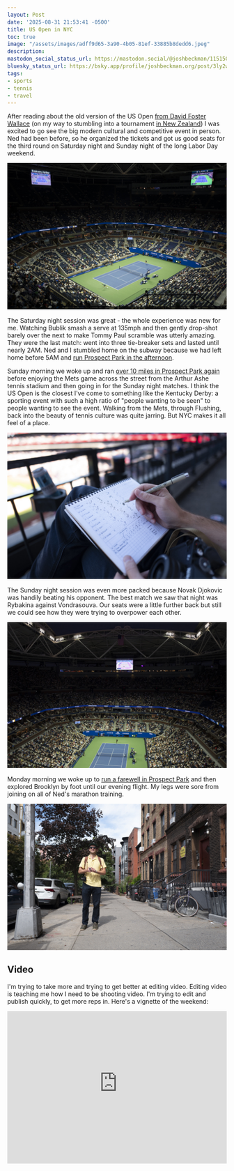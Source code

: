 ```yaml
---
layout: Post
date: '2025-08-31 21:53:41 -0500'
title: US Open in NYC
toc: true
image: "/assets/images/adff9d65-3a90-4b05-81ef-33885b8dedd6.jpeg"
description:
mastodon_social_status_url: https://mastodon.social/@joshbeckman/115150070178315183
bluesky_status_url: https://bsky.app/profile/joshbeckman.org/post/3ly2wxmzpbj2o
tags:
- sports
- tennis
- travel
---
```



After reading about the old version of the US Open [from David Foster Wallace](https://www.joshbeckman.org/blog/reading/string-theory-by-david-foster-wallace) (on my way to stumbling into a tournament [in New Zealand](https://www.joshbeckman.org/blog/traveling/auckland-new-zealand)) I was excited to go see the big modern cultural and competitive event in person. Ned had been before, so he organized the tickets and got us good seats for the third round on Saturday night and Sunday night of the long Labor Day weekend. 

![us open on Saturday night](/assets/images/adff9d65-3a90-4b05-81ef-33885b8dedd6.jpeg)

The Saturday night session was great - the whole experience was new for me. Watching Bublik smash a serve at 135mph and then gently drop-shot barely over the next to make Tommy Paul scramble was utterly amazing. They were the last match: went into three tie-breaker sets and lasted until nearly 2AM. Ned and I stumbled home on the subway because we had left home before 5AM and [run Prospect Park in the afternoon](https://www.joshbeckman.org/exercise/15640542790).

Sunday morning we woke up and ran [over 10 miles in Prospect Park again](https://www.joshbeckman.org/exercise/15649814478) before enjoying the Mets game across the street from the Arthur Ashe tennis stadium and then going in for the Sunday night matches. I think the US Open is the closest I've come to something like the Kentucky Derby: a sporting event with such a high ratio of "people wanting to be seen" to people wanting to see the event. Walking from the Mets, through Flushing, back into the beauty of tennis culture was quite jarring. But NYC makes it all feel of a place.

![mets game scorekeeping](/assets/images/d08daf96-cfd7-4385-ab6c-f0889f8ff9ad.jpeg)

The Sunday night session was even more packed because Novak Djokovic was handily beating his opponent. The best match we saw that night was Rybakina against Vondrasouva. Our seats were a little further back but still we could see how they were trying to overpower each other.

![us open Sunday night](/assets/images/21959eb4-a171-4308-9cce-153cb579932f.jpeg)

Monday morning we woke up to [run a farewell in Prospect Park](https://www.joshbeckman.org/exercise/15659344389) and then explored Brooklyn by foot until our evening flight. My legs were sore from joining on all of Ned's marathon training.

![Ned in Brooklyn](/assets/images/1ebdc946-1148-47da-90f6-e9e4d0617a9c.jpeg)

## Video

I'm trying to take more and trying to get better at editing video. Editing video is teaching me how I need to be shooting video. I'm trying to edit and publish quickly, to get more reps in. Here's a vignette of the weekend:

<iframe width="100%" height="350" src="https://www.youtube-nocookie.com/embed/ZINChZYlY7s?si=05_oMuOEwIH2iNYG" title="YouTube video player" frameborder="0" allow="accelerometer; autoplay; clipboard-write; encrypted-media; gyroscope; picture-in-picture; web-share" referrerpolicy="strict-origin-when-cross-origin" allowfullscreen></iframe>
